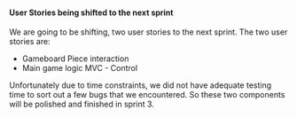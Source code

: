 #### User Stories being shifted to the next sprint

We are going to be shifting, two user stories to the next sprint. The two user stories are:
  - Gameboard Piece interaction
  - Main game logic MVC - Control

Unfortunately due to time constraints, we did not have adequate testing time to sort out a few bugs that we encountered. So these two components will be polished and finished in sprint 3.
